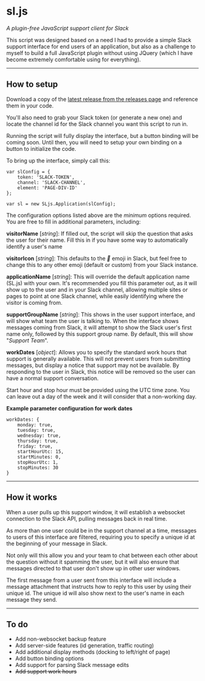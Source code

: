 # sl.js #

*A plugin-free JavaScript support client for Slack*

This script was designed based on a need I had to provide a simple Slack support interface for end users of an application, but also as a challenge to myself to build a full JavaScript plugin without using JQuery (which I have become extremely comfortable using for everything).


----------

## How to setup ##
Download a copy of the [latest release from the releases page](https://github.com/bradmb/sl.js/releases) and reference them in your code.

You'll also need to grab your Slack token (or generate a new one) and locate the channel id for the Slack channel you want this script to run in.

Running the script will fully display the interface, but a button binding will be coming soon. Until then, you will need to setup your own binding on a button to initialize the code.

To bring up the interface, simply call this:

    var slConfig = {
        token: 'SLACK-TOKEN',
        channel: 'SLACK-CHANNEL',
        element: 'PAGE-DIV-ID'
    };

    var sl = new SLjs.Application(slConfig);

The configuration options listed above are the *minimum* options required. You are free to fill in additional parameters, including:

**visitorName** [*string*]: If filled out, the script will skip the question that asks the user for their name. Fill this in if you have some way to automatically identify a user's name
 
**visitorIcon** [*string*]: This defaults to the *:speech_balloon:* emoji in Slack, but feel free to change this to any other emoji (default or custom) from your Slack instance.

**applicationName** [*string*]: This will override the default application name (SL.js) with your own. It's recommended you fill this parameter out, as it will show up to the user and in your Slack channel, allowing multiple sites or pages to point at one Slack channel, while easily identifying where the visitor is coming from.

**supportGroupName** [*string*]: This shows in the user support interface, and will show what team the user is talking to. When the interface shows messages coming from Slack, it will attempt to show the Slack user's first name only, followed by this support group name. By default, this will show "*Support Team*".

**workDates** [*object*]: Allows you to specify the standard work hours that support is generally available. This will not prevent users from submitting messages, but display a notice that support may not be available. By responding to the user in Slack, this notice will be removed so the user can have a normal support conversation.

Start hour and stop hour must be provided using the UTC time zone. You can leave out a day of the week and it will consider that a non-working day.

**Example parameter configuration for work dates**

    workDates: {
        monday: true,
        tuesday: true,
        wednesday: true,
        thursday: true,
        friday: true,
        startHourUtc: 15,
        startMinutes: 0,
        stopHourUtc: 1,
        stopMinutes: 30
    }


----------

## How it works ##

When a user pulls up this support window, it will establish a websocket connection to the Slack API, pulling messages back in real time.

As more than one user could be in the support channel at a time, messages to users of this interface are filtered, requiring you to specify a unique id at the beginning of your message in Slack.

Not only will this allow you and your team to chat between each other about the question without it spamming the user, but it will also ensure that messages directed to that user don't show up in other user windows.

The first message from a user sent from this interface will include a message attachment that instructs how to reply to this user by using their unique id. The unique id will also show next to the user's name in each message they send.

----------

## To do ##
- Add non-websocket backup feature
- Add server-side features (id generation, traffic routing)
- Add additional display methods (docking to left/right of page)
- Add button binding options
- Add support for parsing Slack message edits
- ~~Add support work hours~~
